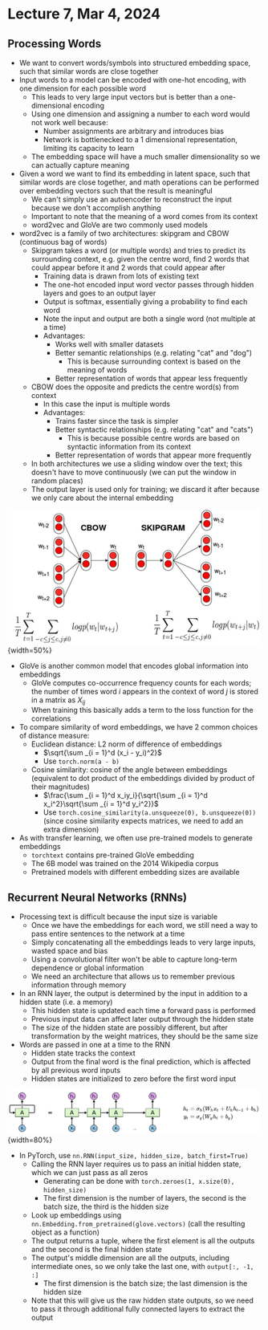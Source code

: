 # Lecture 7, Mar 4, 2024

## Processing Words

* We want to convert words/symbols into structured embedding space, such that similar words are close together
* Input words to a model can be encoded with one-hot encoding, with one dimension for each possible word
	* This leads to very large input vectors but is better than a one-dimensional encoding
	* Using one dimension and assigning a number to each word would not work well because:
		* Number assignments are arbitrary and introduces bias
		* Network is bottlenecked to a 1 dimensional representation, limiting its capacity to learn
	* The embedding space will have a much smaller dimensionality so we can actually capture meaning
* Given a word we want to find its embedding in latent space, such that similar words are close together, and math operations can be performed over embedding vectors such that the result is meaningful
	* We can't simply use an autoencoder to reconstruct the input because we don't accomplish anything
	* Important to note that the meaning of a word comes from its context
	* word2vec and GloVe are two commonly used models
* word2vec is a family of two architectures: skipgram and CBOW (continuous bag of words)
	* Skipgram takes a word (or multiple words) and tries to predict its surrounding context, e.g. given the centre word, find 2 words that could appear before it and 2 words that could appear after
		* Training data is drawn from lots of existing text
		* The one-hot encoded input word vector passes through hidden layers and goes to an output layer
		* Output is softmax, essentially giving a probability to find each word
		* Note the input and output are both a single word (not multiple at a time)
		* Advantages:
			* Works well with smaller datasets
			* Better semantic relationships (e.g. relating "cat" and "dog")
				* This is because surrounding context is based on the meaning of words
			* Better representation of words that appear less frequently
	* CBOW does the opposite and predicts the centre word(s) from context
		* In this case the input is multiple words
		* Advantages:
			* Trains faster since the task is simpler
			* Better syntactic relationships (e.g. relating "cat" and "cats")
				* This is because possible centre words are based on syntactic information from its context
			* Better representation of words that appear more frequently
	* In both architectures we use a sliding window over the text; this doesn't have to move continuously (we can put the window in random places)
	* The output layer is used only for training; we discard it after because we only care about the internal embedding

![Illustration of skipgram and CBOW architectures.](./imgs/lec7_1.png){width=50%}

* GloVe is another common model that encodes global information into embeddings
	* GloVe computes co-occurrence frequency counts for each words; the number of times word $i$ appears in the context of word $j$ is stored in a matrix as $X_{ij}$
	* When training this basically adds a term to the loss function for the correlations
* To compare similarity of word embeddings, we have 2 common choices of distance measure:
	* Euclidean distance: L2 norm of difference of embeddings
		* $\sqrt{\sum _{i = 1}^d (x_i - y_i)^2}$
		* Use `torch.norm(a - b)`
	* Cosine similarity: cosine of the angle between embeddings (equivalent to dot product of the embeddings divided by product of their magnitudes)
		* $\frac{\sum _{i = 1}^d x_iy_i}{\sqrt{\sum _{i = 1}^d x_i^2}\sqrt{\sum _{i = 1}^d y_i^2}}$
		* Use `torch.cosine_similarity(a.unsqueeze(0), b.unsqueeze(0))` (since cosine similarity expects matrices, we need to add an extra dimension)
* As with transfer learning, we often use pre-trained models to generate embeddings
	* `torchtext` contains pre-trained GloVe embedding
	* The 6B model was trained on the 2014 Wikipedia corpus
	* Pretrained models with different embedding sizes are available

## Recurrent Neural Networks (RNNs)

* Processing text is difficult because the input size is variable
	* Once we have the embeddings for each word, we still need a way to pass entire sentences to the network at a time
	* Simply concatenating all the embeddings leads to very large inputs, wasted space and bias
	* Using a convolutional filter won't be able to capture long-term dependence or global information
	* We need an architecture that allows us to remember previous information through memory
* In an RNN layer, the output is determined by the input in addition to a hidden state (i.e. a memory)
	* This hidden state is updated each time a forward pass is performed
	* Previous input data can affect later output through the hidden state
	* The size of the hidden state are possibly different, but after transformation by the weight matrices, they should be the same size
* Words are passed in one at a time to the RNN
	* Hidden state tracks the context
	* Output from the final word is the final prediction, which is affected by all previous word inputs
	* Hidden states are initialized to zero before the first word input

![Illustration of the structure of an RNN.](./imgs/lec7_2.png){width=80%}

* In PyTorch, use `nn.RNN(input_size, hidden_size, batch_first=True)`
	* Calling the RNN layer requires us to pass an initial hidden state, which we can just pass as all zeros
		* Generating can be done with `torch.zeroes(1, x.size(0), hidden_size)`
		* The first dimension is the number of layers, the second is the batch size, the third is the hidden size
	* Look up embeddings using `nn.Embedding.from_pretrained(glove.vectors)` (call the resulting object as a function)
	* The output returns a tuple, where the first element is all the outputs and the second is the final hidden state
	* The output's middle dimension are all the outputs, including intermediate ones, so we only take the last one, with `output[:, -1, :]`
		* The first dimension is the batch size; the last dimension is the hidden size
	* Note that this will give us the raw hidden state outputs, so we need to pass it through additional fully connected layers to extract the output

